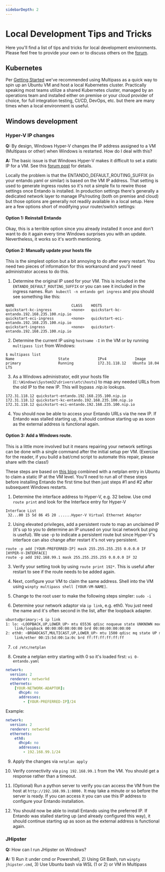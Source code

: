 ```yaml
---
sidebarDepth: 2
--- 
```

# Local Development Tips and Tricks
Here you'll find a list of tips and tricks for local development environments. Please feel free to 
provide your own or to discuss others on the [forum](https://forum.entando.org). 

## Kubernetes
Per [Getting Started](../../docs/getting-started/) we've recommended using Multipass as
a quick way to spin up an Ubuntu VM and host a local Kubernetes cluster. Practically speaking most
teams utilize a shared Kubernetes cluster, managed by an operations team and installed either on premise
or your cloud provider of choice, for full integration testing, CI/CD, DevOps, etc. but there are many times
when a local environment is useful. 

## Windows development
### Hyper-V IP changes
**Q:** By design, Windows Hyper-V changes the IP address assigned to a VM (Multipass or other) when Windows 
is restarted. How do I deal with this?

**A:** The basic issue is that Windows Hyper-V makes it difficult to set
a static IP for a VM. See this [forum post](https://techcommunity.microsoft.com/t5/windows-insider-program/hyper-v-default-switch-ip-address-range-change-ver-1809-build/m-p/261431) for details. 
 
Locally the problem is that the ENTANDO_DEFAULT_ROUTING_SUFFIX (in your entando.yaml or similar) is based on the 
VM IP address. That setting is used to generate ingress routes so it's not a simple fix to
rewire those settings once Entando is installed. In production settings there's generally a dedicated network layer to manage IPs/routing 
(both on premise and cloud) but those options are generally not readily available in a local setup. Here are a 
few options short of modifying your router/switch settings: 

#### Option 1: Reinstall Entando
Okay, this is a terrible option since you already installed it once and don't want to do it again every 
time Windows surprises you with an update. Nevertheless, it works so it's worth mentioning.

#### Option 2: Manually update your hosts file
This is the simplest option but a bit annoying to do after every restart. 
You need two pieces of information for this workaround and you'll need administrator access to do this.

1. Determine the original IP used for your VM. This is included in the `ENTANDO_DEFAULT_ROUTING_SUFFIX` or you can 
see it included in the ingress names. Run ` kubectl -n entando get ingress` and you should see something 
like this:
````
NAME                          CLASS    HOSTS                                           
quickstart-kc-ingress         <none>   quickstart-kc-entando.192.168.235.100.nip.io  
quickstart-eci-ingress        <none>   quickstart-eci-entando.192.168.235.100.nip.io  
quickstart-ingress            <none>   quickstart-entando.192.168.235.100.nip.io    
````

2. Determine the current IP using `hostname -I` in the VM or by running `multipass list` from Windows:
```
$ multipass list
Name                    State             IPv4             Image
primary                 Running           172.31.118.12   Ubuntu 18.04 LTS
```

3. As a Windows administrator, edit your hosts file (`C:\Windows\System32\drivers\etc\hosts`) to map any needed URLs from 
the old IP to the new IP. This will bypass .nip.io lookups.

```
172.31.118.12 quickstart-entando.192.168.235.100.nip.io
172.31.118.12 quickstart-kc-entando.192.168.235.100.nip.io
172.31.118.12 quickstart-eci-entando.192.168.235.100.nip.io
``` 

4. You should now be able to access your Entando URLs via the new IP. If Entando was stalled starting up, it should
continue starting up as soon as the external address is functional again. 

#### Option 3: Add a Windows route.
This is a little more involved but it means repairing your network settings can be done with a single command
after the initial setup per VM. (Exercise for the reader, if you build a bat/cmd script to automate this repair, please
share with the class!)

These steps are based on [this blog](https://tekbloq.com/2018/10/24/how-to-add-a-static-route-to-the-windows-routing-table/) 
combined with a netplan entry in Ubuntu to claim a static IP at the VM level. You'll need to run all of these steps before
installing Entando the first time but then just steps #1 and #2 after subsequent Windows restarts. 

1. Determine the interface address to Hyper-V, e.g. 32 below. Use cmd `route print` and look for the Interface entry for Hyper-V
```
Interface List
 32...00 15 5d 86 45 20 ......Hyper-V Virtual Ethernet Adapter
```

2. Using elevated privileges, add a persistent route to map an unclaimed IP (it's up to you to determine an IP unused on 
your local network but ping is useful). We use -p to indicate a persistent route but since Hyper-V's interface can also change
after restart it's not very persistent. 
``` 
route -p add [YOUR-PREFERRED-IP] mask 255.255.255.255 0.0.0.0 IF [HYPER-V-INTERFACE]
route -p add 192.168.99.1 mask 255.255.255.255 0.0.0.0 IF 32
```
3. Verify your setting took by using `route print 192*`. This is useful after restart to see if the route needs
to be added again.

4. Next, configure your VM to claim the same address. Shell into the VM using `winpty multipass shell [YOUR-VM-NAME]`. 

5. Change to the root user to make the following steps simpler: `sudo -i`

6. Determine your network adaptor via `ip link`, e.g. eth0. You just need the name and it's often second in the list, after the loopback adapter.
``` bash
ubuntu@primary:~$ ip link
1: lo: <LOOPBACK,UP,LOWER_UP> mtu 65536 qdisc noqueue state UNKNOWN mode DEFAULT group default qlen 1000
    link/loopback 00:00:00:00:00:00 brd 00:00:00:00:00:00
2: eth0: <BROADCAST,MULTICAST,UP,LOWER_UP> mtu 1500 qdisc mq state UP mode DEFAULT group default qlen 1000
    link/ether 00:15:5d:00:1a:0c brd ff:ff:ff:ff:ff:ff
```

7. `cd /etc/netplan`

8. Create a netplan entry starting with 0 so it's loaded first: `vi 0-entando.yaml`  

``` yaml
network:
  version: 2
  renderer: networkd
  ethernets:
    [YOUR-NETWORK-ADAPTOR]:
      dhcp4: no
      addresses: 
        - [YOUR-PREFERRED-IP]/24
```
Example:

``` yaml
network:
  version: 2
  renderer: networkd
  ethernets:
    eth0:
      dhcp4: no
      addresses: 
        - 192.168.99.1/24
```

9. Apply the changes via `netplan apply`

10. Verify connectivity via `ping 192.168.99.1` from the VM. You should get a response rather than a timeout.

11. (Optional) Run a python server to verify you can access the VM from the host at `http://192.168.99.1:8000.` 
It may take a minute or so before the server is ready. If you can access it you can use this IP 
address to configure your Entando installation.

12. You should now be able to install Entando using the preferred IP. If Entando was stalled 
starting up (and already configured this way), it should continue starting up as soon as the 
external address is functional again. 
    
### JHipster
**Q:** How can I run JHipster on Windows? 

**A:** 1) Run it under cmd or Powershell, 2) Using Git Bash, run `winpty jhipster.cmd`, 3) Use Ubuntu bash via WSL (1 or 2) or VM in Multipass
